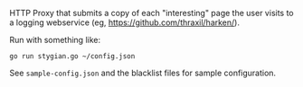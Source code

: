 HTTP Proxy that submits a copy of each "interesting" page the user
visits to a logging webservice (eg,
https://github.com/thraxil/harken/).

Run with something like:

    go run stygian.go ~/config.json

See `sample-config.json` and the blacklist files for sample configuration.
